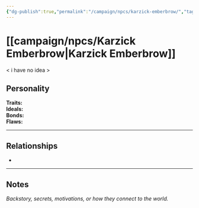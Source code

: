```yaml
---
{"dg-publish":true,"permalink":"/campaign/npcs/karzick-emberbrow/","tags":["character","npc"]}
---
```


# [[campaign/npcs/Karzick Emberbrow\|Karzick Emberbrow]]
< i have no idea >
## Personality
**Traits:**  
**Ideals:**  
**Bonds:**  
**Flaws:**  

---

## Relationships
- 

---

## Notes
*Backstory, secrets, motivations, or how they connect to the world.*